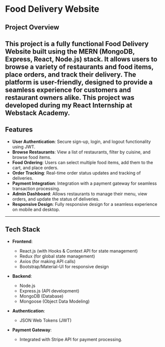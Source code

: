 # Food Delivery Website
## Project Overview
This project is a fully functional **Food Delivery Website** built using the MERN (MongoDB, Express, React, Node.js) stack. It allows users to browse a variety of restaurants and food items, place orders, and track their delivery. The platform is user-friendly, designed to provide a seamless experience for customers and restaurant owners alike.
This project was developed during my **React Internship at Webstack Academy**.
---
## Features
- **User Authentication**: Secure sign-up, login, and logout functionality using JWT.
- **Browse Restaurants**: View a list of restaurants, filter by cuisine, and browse food items.
- **Food Ordering**: Users can select multiple food items, add them to the cart, and place orders.
- **Order Tracking**: Real-time order status updates and tracking of deliveries.
- **Payment Integration**: Integration with a payment gateway for seamless transaction processing.
- **Admin Dashboard**: Allows restaurants to manage their menu, view orders, and update the status of deliveries.
- **Responsive Design**: Fully responsive design for a seamless experience on mobile and desktop.
---
## Tech Stack
- **Frontend**: 
  - React.js (with Hooks & Context API for state management)
  - Redux (for global state management)
  - Axios (for making API calls)
  - Bootstrap/Material-UI for responsive design
  
- **Backend**: 
  - Node.js
  - Express.js (API development)
  - MongoDB (Database)
  - Mongoose (Object Data Modeling)
  
- **Authentication**: 
  - JSON Web Tokens (JWT)
  
- **Payment Gateway**: 
  - Integrated with Stripe API for payment processing.
